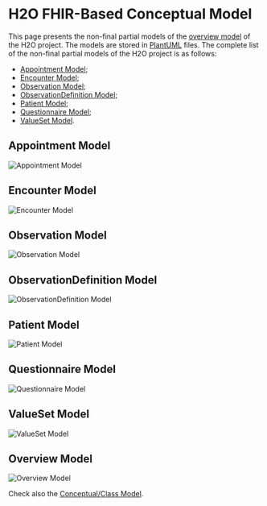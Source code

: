 # H2O FHIR-Based Conceptual Model

This page presents the non-final partial models of the [overview model](https://github.com/IMI-H2O/h2o-conceptual-model) of the H2O project. The models are stored in [PlantUML](https://plantuml.com) files. The complete list of the non-final partial models of the H2O project is as follows:
- [Appointment Model](https://github.com/IMI-H2O/h2o-conceptual-model/blob/main/models#appointment-model);
- [Encounter Model](https://github.com/IMI-H2O/h2o-conceptual-model/tree/main/models#encounter-model);
- [Observation Model](https://github.com/IMI-H2O/h2o-conceptual-model/tree/main/models#observation-model);
- [ObservationDefinition Model](https://github.com/IMI-H2O/h2o-conceptual-model/tree/main/models#observationdefinition-model);
- [Patient Model](https://github.com/IMI-H2O/h2o-conceptual-model/tree/main/models#patient-model);
- [Questionnaire Model](https://github.com/IMI-H2O/h2o-conceptual-model/tree/main/models#questionnaire-model); 
- [ValueSet Model](https://github.com/IMI-H2O/h2o-conceptual-model/tree/main/models#valueset-model).


## Appointment Model
![Appointment Model](http://www.plantuml.com/plantuml/proxy?cache=no&src=https://github.com/IMI-H2O/h2o-conceptual-model/blob/main/models/appointment.puml)


## Encounter Model
![Encounter Model](http://www.plantuml.com/plantuml/proxy?cache=no&src=https://github.com/IMI-H2O/h2o-conceptual-model/tree/main/models/encounter.puml)


## Observation Model
![Observation Model](http://www.plantuml.com/plantuml/proxy?cache=no&src=https://github.com/IMI-H2O/h2o-conceptual-model/tree/main/models/observation.puml)


## ObservationDefinition Model
![ObservationDefinition Model](http://www.plantuml.com/plantuml/proxy?cache=no&src=https://github.com/IMI-H2O/h2o-conceptual-model/tree/main/models/observationdefinition.puml)


## Patient Model
![Patient Model](http://www.plantuml.com/plantuml/proxy?cache=no&src=https://github.com/IMI-H2O/h2o-conceptual-model/tree/main/models/patient.puml)


## Questionnaire Model
![Questionnaire Model](http://www.plantuml.com/plantuml/proxy?cache=no&src=https://github.com/IMI-H2O/h2o-conceptual-model/tree/main/models/questionnaire.puml)


## ValueSet Model
![ValueSet Model](http://www.plantuml.com/plantuml/proxy?cache=no&src=https://github.com/IMI-H2O/h2o-conceptual-model/tree/main/models/value_set.puml)


## Overview Model
![Overview Model](http://www.plantuml.com/plantuml/proxy?cache=no&src=https://raw.githubusercontent.com/IMI-H2O/h2o-conceptual-model/main/overview.puml)

Check also the [Conceptual/Class Model](https://github.com/IMI-H2O/h2o-conceptual-model/blob/main/tmp/README.md).
